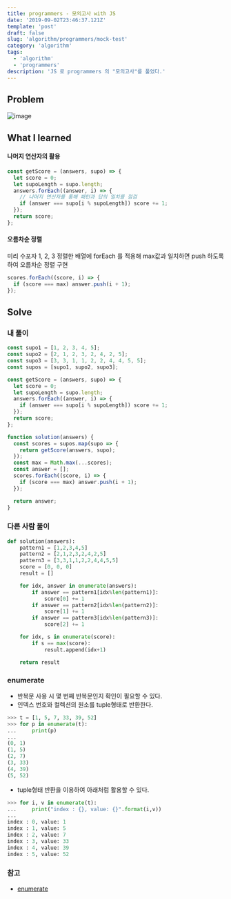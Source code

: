 ```yaml
---
title: programmers - 모의고사 with JS
date: '2019-09-02T23:46:37.121Z'
template: 'post'
draft: false
slug: 'algorithm/programmers/mock-test'
category: 'algorithm'
tags:
  - 'algorithm'
  - 'programmers'
description: 'JS 로 programmers 의 "모의고사"를 풀었다.'
---
```


## Problem

![image](https://user-images.githubusercontent.com/35516239/64229630-4206eb00-cf25-11e9-9b48-b3f50d773f29.png)

## What I learned

#### 나머지 연산자의 활용

```js
const getScore = (answers, supo) => {
  let score = 0;
  let supoLength = supo.length;
  answers.forEach((answer, i) => {
    // 나머지 연산자를 통해 패턴과 답의 일치를 점검
    if (answer === supo[i % supoLength]) score += 1;
  });
  return score;
};
```

#### 오름차순 정렬

미리 수포자 1, 2, 3 정렬한 배열에 forEach 를 적용해 max값과 일치하면 push 하도록 하여 오름차순 정렬 구현

```js
scores.forEach((score, i) => {
  if (score === max) answer.push(i + 1);
});
```

## Solve

### 내 풀이

```js
const supo1 = [1, 2, 3, 4, 5];
const supo2 = [2, 1, 2, 3, 2, 4, 2, 5];
const supo3 = [3, 3, 1, 1, 2, 2, 4, 4, 5, 5];
const supos = [supo1, supo2, supo3];

const getScore = (answers, supo) => {
  let score = 0;
  let supoLength = supo.length;
  answers.forEach((answer, i) => {
    if (answer === supo[i % supoLength]) score += 1;
  });
  return score;
};

function solution(answers) {
  const scores = supos.map(supo => {
    return getScore(answers, supo);
  });
  const max = Math.max(...scores);
  const answer = [];
  scores.forEach((score, i) => {
    if (score === max) answer.push(i + 1);
  });

  return answer;
}
```

### 다른 사람 풀이

```python
def solution(answers):
    pattern1 = [1,2,3,4,5]
    pattern2 = [2,1,2,3,2,4,2,5]
    pattern3 = [3,3,1,1,2,2,4,4,5,5]
    score = [0, 0, 0]
    result = []

    for idx, answer in enumerate(answers):
        if answer == pattern1[idx%len(pattern1)]:
            score[0] += 1
        if answer == pattern2[idx%len(pattern2)]:
            score[1] += 1
        if answer == pattern3[idx%len(pattern3)]:
            score[2] += 1

    for idx, s in enumerate(score):
        if s == max(score):
            result.append(idx+1)

    return result
```

### enumerate

- 반복문 사용 시 몇 번째 반복문인지 확인이 필요할 수 있다.
- 인덱스 번호와 컬렉션의 원소를 tuple형태로 반환한다.

```python
>>> t = [1, 5, 7, 33, 39, 52]
>>> for p in enumerate(t):
...     print(p)
...
(0, 1)
(1, 5)
(2, 7)
(3, 33)
(4, 39)
(5, 52)
```

- tuple형태 반환을 이용하여 아래처럼 활용할 수 있다.

```python
>>> for i, v in enumerate(t):
...     print("index : {}, value: {}".format(i,v))
...
index : 0, value: 1
index : 1, value: 5
index : 2, value: 7
index : 3, value: 33
index : 4, value: 39
index : 5, value: 52
```

### 참고

- [enumerate](https://wikidocs.net/16045)
